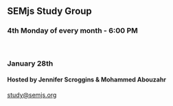 ## SEMjs Study Group
### 4th Monday of every month - 6:00 PM
<br/>

### January 28th
#### Hosted by Jennifer Scroggins & Mohammed Abouzahr


study@semjs.org
